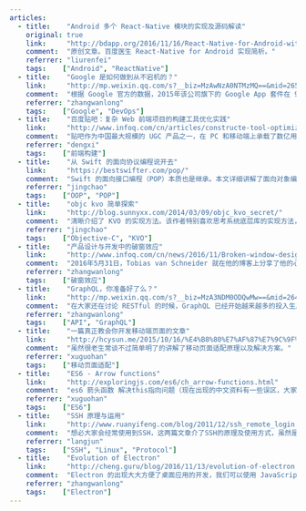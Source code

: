 ```yaml
---
articles:
  - title:    "Android 多个 React-Native 模块的实现及源码解读"
    original: true
    link:     "http://bdapp.org/2016/11/16/React-Native-for-Android-with-multi-RNApp/"
    comment:  "原创文章。百度医生 React-Native for Android 实现简析。"
    referrer: "liurenfei"
    tags:    ["Android", "ReactNative"]
  - title:    "Google 是如何做到从不宕机的？"
    link:     "http://mp.weixin.qq.com/s?__biz=MzAwNzA0NTMzMQ==&mid=2653201877&idx=1&sn=574599f1aa45235cd4118ae8308d8053&scene=4#wechat_redirect"
    comment:  "根据 Google 官方的数据，2015年该公司旗下的 Google App 套件在 99.97% 的时间里都处于可用状态。Google 在过去的十年里一直对 SRE 默不作声，但是过去它在应对大规模高效率的网络操作时的确是这么做的。不过目前 Google 已经进入到一个新的阶段，它更愿意讨论 SRE 的相关问题了。"
    referrer: "zhangwanlong"
    tags:    ["Google", "DevOps"]
  - title:    "百度贴吧：复杂 Web 前端项目的构建工具优化实践"
    link:     "http://www.infoq.com/cn/articles/constructe-tool-optimize-for-complex-web-front-end-projects"
    comment:  "贴吧作为中国最大规模的 UGC 产品之一，在 PC 和移动端上承载了数亿用户的访问，在人员协作和前端架构上也面临较大的挑战。文章从图论的角度阐述了工程构建的本质，以及实现一个无穷复杂构建系统的思路。"
    referrer: "dengxi"
    tags:    ["前端构建"]
  - title:    "从 Swift 的面向协议编程说开去"
    link:     "https://bestswifter.com/pop/"
    comment:  "Swift 的面向接口编程（POP）本质也是继承。本文详细讲解了面向对象编程（OOP）的方方面面，包括继承、组合的优缺点及使用场景，各语言多继承实现的机制及优缺点，可谓“OOP 最佳实践”。"
    referrer: "jingchao"
    tags:    ["OOP", "POP"]
  - title:    "objc kvo 简单探索"
    link:     "http://blog.sunnyxx.com/2014/03/09/objc_kvo_secret/"
    comment:  "清晰介绍了 KVO 的实现方法。该作者特别喜欢思考系统底层库的实现方法，这篇文章也介绍了作者如何进行猜想和验证。"
    referrer: "jingchao"
    tags:    ["Objective-C", "KVO"]  
  - title:    "产品设计与开发中的破窗效应"
    link:     "http://www.infoq.com/cn/news/2016/11/Broken-window-design-development"
    comment:  "2016年5月31日，Tobias van Schneider 就在他的博客上分享了他的心得：“破窗效应”理论在产品设计与开发的应用中也是有效的。如果你感到项目的进度近乎停滞，给你带来烦躁的话，很可能就是因为“破窗效应”。博主讲解了“破窗效应”理论，并提出了如何在项目实施中应用“破窗效应”理论，从而让项目顺利进展。"
    referrer: "zhangwanlong"
    tags:    ["破窗效应"]
  - title:    "GraphQL，你准备好了么？"
    link:     "http://mp.weixin.qq.com/s?__biz=MzA3NDM0ODQwMw==&mid=2649827506&idx=1&sn=7eb23c6b15806382d6fdca5729bd7916&chksm=8704aaaeb07323b86b5bbd2f855cf1b3ccaef0e3d4fde8f6c7aebd5e4da9f9ceb3edb8ff542c&mpshare=1&scene=1&srcid=1115m1uV1Q3WFOJRCbeY6KhE#rd"
    comment:  "在大家还在讨论 RESTful 的时候，GraphQL 已经开始越来越多的投入生产状态了。它主要用于解决 RESTful 在现实使用中遇到的诸多问题。"
    referrer: "zhangwanlong"
    tags:    ["API", "GraphQL"]
  - title:    "一篇真正教会你开发移动端页面的文章"
    link:     "http://hcysun.me/2015/10/16/%E4%B8%80%E7%AF%87%E7%9C%9F%E6%AD%A3%E6%95%99%E4%BC%9A%E4%BD%A0%E5%BC%80%E5%8F%91%E7%A7%BB%E5%8A%A8%E7%AB%AF%E9%A1%B5%E9%9D%A2%E7%9A%84%E6%96%87%E7%AB%A0(%E4%B8%80)/"
    comment:  "虽然很老生常谈不过简单明了的讲解了移动页面适配原理以及解决方案。"
    referrer: "xuguohan"
    tags:    ["移动页面适配"]
  - title:    "ES6 - Arrow functions"
    link:     "http://exploringjs.com/es6/ch_arrow-functions.html"
    comment:  "es6 箭头函数 解决this指向问题（现在出现的中文资料有一些误区，大家可看英文原版）。"
    referrer: "xuguohan"
    tags:    ["ES6"]
  - title:    "SSH 原理与运用"
    link:     "http://www.ruanyifeng.com/blog/2011/12/ssh_remote_login.html"
    comment:  "想必大家会经常使用到SSH，这两篇文章介了SSH的原理及使用方式，虽然是老文章，但内容绝对不会过时。<br><a href=\"http://www.ruanyifeng.com/blog/2011/12/ssh_remote_login.html\" target=\"_blank\">SSH原理与运用（一）：远程登录</a><br><a href=\"http://www.ruanyifeng.com/blog/2011/12/ssh_port_forwarding.html\" target=\"_blank\">SSH原理与运用（二）：远程操作与端口转发</a>"
    referrer: "langjun"
    tags:    ["SSH", "Linux", "Protocol"]
  - title:    "Evolution of Electron"
    link:     "http://cheng.guru/blog/2016/11/13/evolution-of-electron.html"
    comment:  "Electron 的出现大大方便了桌面应用的开发，我们可以使用 JavaScript 开发桌面应用。Electron 的作者分享了这个 slide 介绍 Eletron 的发展历程。"
    referrer: "zhangwanlong"
    tags:    ["Electron"]
---
```

